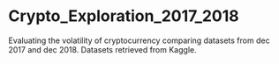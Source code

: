 # Crypto_Exploration_2017_2018
Evaluating the volatility of cryptocurrency comparing datasets from dec 2017 and dec 2018.
Datasets retrieved from Kaggle.
